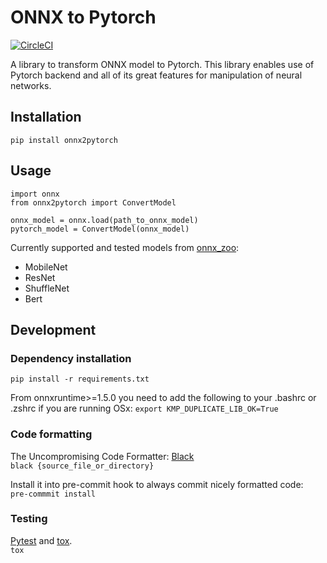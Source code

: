 # ONNX to Pytorch
[![CircleCI](https://circleci.com/gh/ToriML/onnx2pytorch.svg?style=shield)](https://app.circleci.com/pipelines/github/ToriML/onnx2pytorch)

A library to transform ONNX model to Pytorch. This library enables use of Pytorch 
backend and all of its great features for manipulation of neural networks.

## Installation
```pip install onnx2pytorch```

## Usage
```
import onnx
from onnx2pytorch import ConvertModel

onnx_model = onnx.load(path_to_onnx_model)
pytorch_model = ConvertModel(onnx_model)
```

Currently supported and tested models from [onnx_zoo](https://github.com/onnx/models):
- MobileNet
- ResNet
- ShuffleNet
- Bert

## Development
### Dependency installation
```pip install -r requirements.txt```

From onnxruntime>=1.5.0 you need to add the 
following to your .bashrc or .zshrc if you are running OSx:
```export KMP_DUPLICATE_LIB_OK=True```

### Code formatting
The Uncompromising Code Formatter: [Black](https://github.com/psf/black)  
```black {source_file_or_directory}```  

Install it into pre-commit hook to always commit nicely formatted code:  
```pre-commmit install```

### Testing
[Pytest](https://docs.pytest.org/en/latest/) and [tox](https://tox.readthedocs.io/en/latest/).  
```tox```